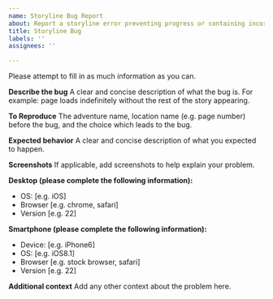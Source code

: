 ```yaml
---
name: Storyline Bug Report
about: Report a storyline error preventing progress or containing incorrect information.
title: Storyline Bug
labels: ''
assignees: ''

---
```


Please attempt to fill in as much information as you can.

**Describe the bug**
A clear and concise description of what the bug is. For example: page loads indefinitely without the rest of the story appearing.

**To Reproduce**
The adventure name, location name (e.g. page number) before the bug, and the choice which leads to the bug.

**Expected behavior**
A clear and concise description of what you expected to happen.

**Screenshots**
If applicable, add screenshots to help explain your problem.

**Desktop (please complete the following information):**
 - OS: [e.g. iOS]
 - Browser [e.g. chrome, safari]
 - Version [e.g. 22]

**Smartphone (please complete the following information):**
 - Device: [e.g. iPhone6]
 - OS: [e.g. iOS8.1]
 - Browser [e.g. stock browser, safari]
 - Version [e.g. 22]

**Additional context**
Add any other context about the problem here.
